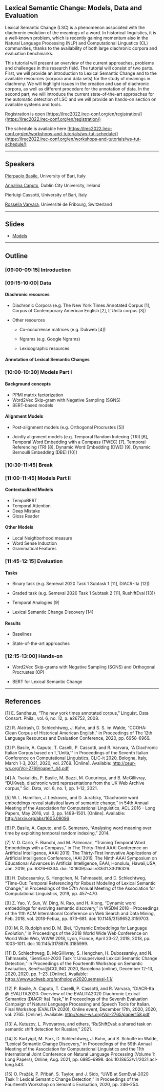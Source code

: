 ## Lexical Semantic Change: Models, Data and Evaluation


Lexical Semantic Change (LSC) is a phenomenon associated with the diachronic evolution of the meanings of a word. 
In historical linguistics, it is a well-known problem, which is recently gaining momentum also in the Natural Language Processing (NLP) and Computational Lingustics (CL) communities, thanks to the availability of both large diachronic corpora and evaluation benchmarks.

This tutorial will present an overview of the current approaches, problems and challenges in this research field. The tutorial will consist of two parts. First, we will provide an introduction to Lexical Semantic Change and to the available resources (corpora and data sets) for the study of meanings in diachrony. We will highlight issues in the creation and use of diachronic corpora, as well as different procedure for the annotation of data. In the second part, we will introduce the current state-of-the-art approaches for the automatic detection of LSC and we will provide an hands-on section on available systems and tools.

Registration is open [https://lrec2022.lrec-conf.org/en/registration/](https://lrec2022.lrec-conf.org/en/registration/)

The schedule is available here [https://lrec2022.lrec-conf.org/en/workshops-and-tutorials/ws-tut-schedule/](https://lrec2022.lrec-conf.org/en/workshops-and-tutorials/ws-tut-schedule/)

___

## Speakers
[Pierpaolo Basile](http://www.di.uniba.it/~swap/index.php?n=Membri.Basile), University of Bari, Italy

[Annalina Caputo](https://annalina.github.io/), Dublin City University, Ireland

Pierluigi Cassotti, University of Bari, Italy

[Rossella Varvara](https://www3.unifr.ch/directory/en/people/343639/d1f2e), Université de Fribourg, Switzerland

___

## Slides

- [Models](https://github.com/pierluigic/lsc-lrec2022/blob/gh-pages/LSC%20Tutorial%20-%20LREC%202022%20-%20Models.pdf)

___

## Outline

### [09:00-09:15] **Introduction** 


### [09:15-10:00] **Data**

#### Diachronic resources

- Diachronic Corpora (e.g. The New York Times Annotated Corpus [1], Corpus of Contemporary American English [2], L'Unità corpus [3])

- Other resources

  - Co-occurrence matrices (e.g. Dukweb [4])

  - Ngrams (e.g. Google Ngrams)

  - Lexicographic resources 

#### Annotation of Lexical Semantic Changes


### [10:00-10:30] **Models Part I**

#### Background concepts

- PPMI matrix factorization
- Word2Vec Skip-gram with Negative Sampling (SGNS)
- BERT-based models

#### Alignment Models

- Post-alignment models (e.g. Orthogonal Procrustes [5])

- Jointly alignment models (e.g. Temporal Random Indexing (TRI) [6], Temporal Word Embedding with a Compass (TWEC) [7], Temporal Referencing (TR) [8], Dynamic Word Embedding (DWE) [9], 
Dynamic Bernoulli Embedding (DBE) [10])


### [10:30-11:45] Break  


### [11:00-11:45] **Models Part II**


#### Contextualized Models

- TempoBERT
- Temporal Attention
- Deep Mistake
- Gloss Reader


#### Other Models

- Local Neighborhood measure
- Word Sense Induction
- Grammatical Features


### [11:45-12:15] **Evaluation** 

#### Tasks

- Binary task (e.g. Semeval 2020 Task 1 Subtask 1 [11], DIACR-Ita [12])

- Graded task (e.g. Semeval 2020 Task 1 Subtask 2 [11], RushiftEval [13])

- Temporal Analogies [9]

- Lexical Semantic Change Discovery [14]

#### Results

- Baselines

- State-of-the-art approaches

### [12:15-13:00] **Hands-on**

- Word2Vec Skip-grams with Negative Sampling (SGNS) and Orthogonal Procrustes (OP)

- BERT for Lexical Semantic Change

___

## References

[1]    E. Sandhaus, “The new york times annotated corpus,” Linguist. Data Consort. Phila., vol. 6, no. 12, p. e26752, 2008.

[2]    R. Alatrash, D. Schlechtweg, J. Kuhn, and S. S. im Walde, “CCOHA: Clean Corpus of Historical American English,” in Proceedings of The 12th Language Resources and Evaluation Conference, 2020, pp. 6958–6966.

[3]    P. Basile, A. Caputo, T. Caselli, P. Cassotti, and R. Varvara, “A Diachronic Italian Corpus based on ‘L’Unità,’” in Proceedings of the Seventh Italian Conference on Computational Linguistics, CLiC-it 2020, Bologna, Italy, March 1-3, 2021, 2020, vol. 2769. [Online]. Available: http://ceur-ws.org/Vol-2769/paper\_44.pdf

[4]    A. Tsakalidis, P. Basile, M. Bazzi, M. Cucuringu, and B. McGillivray, “DUKweb, diachronic word representations from the UK Web Archive corpus,” Sci. Data, vol. 8, no. 1, pp. 1–12, 2021.

[5]    W. L. Hamilton, J. Leskovec, and D. Jurafsky, “Diachronie word embeddings reveal statistical laws of semantic change,” in 54th Annual Meeting of the Association for Computational Linguistics, ACL 2016 - Long Papers, May 2016, vol. 3, pp. 1489–1501. [Online]. Available: http://arxiv.org/abs/1605.09096

[6]    P. Basile, A. Caputo, and G. Semeraro, “Analysing word meaning over time by exploiting temporal random indexing,” 2014.

[7]    V. D. Carlo, F. Bianchi, and M. Palmonari, “Training Temporal Word Embeddings with a Compass,” in The Thirty-Third AAAI Conference on Artificial Intelligence, AAAI 2019, The Thirty-First Innovative Applications of Artificial Intelligence Conference, IAAI 2019, The Ninth AAAI Symposium on Educational Advances in Artificial Intelligence, EAAI, Honolulu, Hawaii,USA, Jan. 2019, pp. 6326–6334. doi: 10.1609/aaai.v33i01.33016326.

[8]    H. Dubossarsky, S. Hengchen, N. Tahmasebi, and D. Schlechtweg, “Time-Out: Temporal Referencing for Robust Modeling of Lexical Semantic Change,” in Proceedings of the 57th Annual Meeting of the Association for Computational Linguistics, 2019, pp. 457–470.

[9]    Z. Yao, Y. Sun, W. Ding, N. Rao, and H. Xiong, “Dynamic word embeddings for evolving semantic discovery,” in WSDM 2018 - Proceedings of the 11th ACM International Conference on Web Search and Data Mining, Feb. 2018, vol. 2018-Febua, pp. 673–681. doi: 10.1145/3159652.3159703.

[10]    M. R. Rudolph and D. M. Blei, “Dynamic Embeddings for Language Evolution,” in Proceedings of the 2018 World Wide Web Conference on World Wide Web, WWW 2018, Lyon, France, April 23-27, 2018, 2018, pp. 1003–1011. doi: 10.1145/3178876.3185999.

[11]    D. Schlechtweg, B. McGillivray, S. Hengchen, H. Dubossarsky, and N. Tahmasebi, “SemEval-2020 Task 1: Unsupervised Lexical Semantic Change Detection,” in Proceedings of the Fourteenth Workshop on Semantic Evaluation, SemEval@COLING 2020, Barcelona (online), December 12-13, 2020, 2020, pp. 1–23. [Online]. Available: https://www.aclweb.org/anthology/2020.semeval-1.1/

[12]    P. Basile, A. Caputo, T. Caselli, P. Cassotti, and R. Varvara, “DIACR-Ita @ EVALITA2020: Overview of the EVALITA2020 Diachronic Lexical Semantics (DIACR-Ita) Task,” in Proceedings of the Seventh Evaluation Campaign of Natural Language Processing and Speech Tools for Italian. Final Workshop (EVALITA 2020), Online event, December 17th, 2020, 2020, vol. 2765. [Online]. Available: http://ceur-ws.org/Vol-2765/paper158.pdf

[13]    A. Kutuzov, L. Pivovarova, and others, “RuShiftEval: a shared task on semantic shift detection for Russian,” 2021.

[14]    S. Kurtyigit, M. Park, D. Schlechtweg, J. Kuhn, and S. Schulte im Walde, “Lexical Semantic Change Discovery,” in Proceedings of the 59th Annual Meeting of the Association for Computational Linguistics and the 11th International Joint Conference on Natural Language Processing (Volume 1: Long Papers), Online, Aug. 2021, pp. 6985–6998. doi: 10.18653/v1/2021.acl-long.543.

[15]    O. Pražák, P. Přibáň, S. Taylor, and J. Sido, “UWB at SemEval-2020 Task 1: Lexical Semantic Change Detection,” in Proceedings of the Fourteenth Workshop on Semantic Evaluation, 2020, pp. 246–254.
